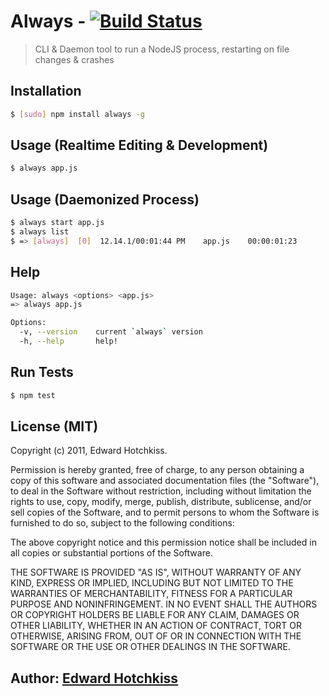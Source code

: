 
# Always - [![Build Status](https://secure.travis-ci.org/edwardhotchkiss/always.png)](http://travis-ci.org/edwardhotchkiss/always)

> CLI & Daemon tool to run a NodeJS process, restarting on file changes & crashes

## Installation

```bash
$ [sudo] npm install always -g
```

## Usage (Realtime Editing & Development)

```bash
$ always app.js
```

## Usage (Daemonized Process)

```bash
$ always start app.js
$ always list
$ => [always]  [0]  12.14.1/00:01:44 PM    app.js    00:00:01:23
```

## Help

```bash
Usage: always <options> <app.js>
=> always app.js

Options:
  -v, --version    current `always` version
  -h, --help       help!
```

## Run Tests

``` bash
$ npm test
```

## License (MIT)

Copyright (c) 2011, Edward Hotchkiss.

Permission is hereby granted, free of charge, to any person obtaining
a copy of this software and associated documentation files (the
"Software"), to deal in the Software without restriction, including
without limitation the rights to use, copy, modify, merge, publish,
distribute, sublicense, and/or sell copies of the Software, and to
permit persons to whom the Software is furnished to do so, subject to
the following conditions:

The above copyright notice and this permission notice shall be
included in all copies or substantial portions of the Software.

THE SOFTWARE IS PROVIDED "AS IS", WITHOUT WARRANTY OF ANY KIND,
EXPRESS OR IMPLIED, INCLUDING BUT NOT LIMITED TO THE WARRANTIES OF
MERCHANTABILITY, FITNESS FOR A PARTICULAR PURPOSE AND
NONINFRINGEMENT. IN NO EVENT SHALL THE AUTHORS OR COPYRIGHT HOLDERS BE
LIABLE FOR ANY CLAIM, DAMAGES OR OTHER LIABILITY, WHETHER IN AN ACTION
OF CONTRACT, TORT OR OTHERWISE, ARISING FROM, OUT OF OR IN CONNECTION
WITH THE SOFTWARE OR THE USE OR OTHER DEALINGS IN THE SOFTWARE.

## Author: [Edward Hotchkiss][0]

[0]: http://ingklabs.com/
